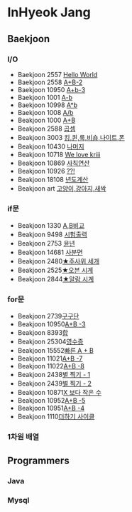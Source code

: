 # InHyeok Jang

## Baekjoon

### I/O

- Baekjoon 2557 [Hello World](https://github.com/In-HyeokJang/Coding_test/blob/master/BaekJoon/io/CodingTest220511.md)
- Baekjoon 2558 [A+B-2](https://github.com/In-HyeokJang/Coding_test/blob/master/BaekJoon/io/CodingTest220511.md)
- Baekjoon 10950 [A+b-3](https://github.com/In-HyeokJang/Coding_test/blob/master/BaekJoon/io/CodingTest220512.md)
- Baekjoon 1001 [A-b](https://github.com/In-HyeokJang/Coding_test/blob/master/BaekJoon/io/CodingTest220512.md)
- Baekjoon 10998 [A\*b](https://github.com/In-HyeokJang/Coding_test/blob/master/BaekJoon/io/CodingTest220512.md)
- Baekjoon 1008 [A/b](https://github.com/In-HyeokJang/Coding_test/blob/master/BaekJoon/io/CodingTest220512.md)
- Beakjoon 1000 [A+B](https://github.com/In-HyeokJang/Coding_test/blob/master/BaekJoon/io/Code_1000.java)
- Beakjoon 2588 [곱셈](https://github.com/In-HyeokJang/Coding_test/blob/master/BaekJoon/io/Code_2588.java)
- Beakjoon 3003 [킹,퀸,룩,비숍,나이트,폰](https://github.com/In-HyeokJang/Coding_test/blob/master/BaekJoon/io/Code_3003.java)
- Beakjoon 10430 [나머지](https://github.com/In-HyeokJang/Coding_test/blob/master/BaekJoon/io/Code_10430.java)
- Beakjoon 10718 [We love kriii](https://github.com/In-HyeokJang/Coding_test/blob/master/BaekJoon/io/Code_10718.java)
- Beakjoon 10869 [사칙연산](https://github.com/In-HyeokJang/Coding_test/blob/master/BaekJoon/io/Code_10869.java)
- Beakjoon 10926 [??!](https://github.com/In-HyeokJang/Coding_test/blob/master/BaekJoon/io/Code_10926.java)
- Beakjoon 18108 [년도계산](https://github.com/In-HyeokJang/Coding_test/blob/master/BaekJoon/io/Code_18108.java)
- Beakjoon art [고양이,강아지,새싹](https://github.com/In-HyeokJang/Coding_test/blob/master/BaekJoon/io/Code_art.java)

### if문

- Beakjoon 1330 [A,B비교](https://github.com/In-HyeokJang/Coding_test/blob/master/BaekJoon/if%EB%AC%B8/Code_1330.java)
- Beakjoon 9498 [시험출력](https://github.com/In-HyeokJang/Coding_test/blob/master/BaekJoon/if%EB%AC%B8/Code_9498.java)
- Beakjoon 2753 [윤년](https://github.com/In-HyeokJang/Coding_test/blob/master/BaekJoon/if%EB%AC%B8/Code_2753.java)
- Beakjoon 14681 [사분면](https://github.com/In-HyeokJang/Coding_test/blob/master/BaekJoon/if%EB%AC%B8/Code_14681.java)
- Beakjoon 2480[★주사위 세개](https://github.com/In-HyeokJang/Coding_test/blob/master/BaekJoon/if%EB%AC%B8/Code_2480.java)
- Beakjoon 2525[★오븐 시계](https://github.com/In-HyeokJang/Coding_test/blob/master/BaekJoon/if%EB%AC%B8/Code_2525.java)
- Beakjoon 2844[★알람 시계](https://github.com/In-HyeokJang/Coding_test/blob/master/BaekJoon/if%EB%AC%B8/Code_2844.java)

### for문

- Beakjoon 2739[구구단](https://github.com/In-HyeokJang/Coding_test/blob/master/BaekJoon/for%EB%AC%B8/2739.java)
- Beakjoon 10950[A+B -3](https://github.com/In-HyeokJang/Coding_test/blob/master/BaekJoon/for%EB%AC%B8/Code_10950.java)
- Beakjoon 8393[합](https://github.com/In-HyeokJang/Coding_test/blob/master/BaekJoon/for%EB%AC%B8/8393.java)
- Beakjoon 25304[영수증](https://github.com/In-HyeokJang/Coding_test/blob/master/BaekJoon/for%EB%AC%B8/25304.java)
- Beakjoon 15552[빠른 A + B](https://github.com/In-HyeokJang/Coding_test/blob/master/BaekJoon/for%EB%AC%B8/Code_15552.java)
- Beakjoon 11021[A+B -7](https://github.com/In-HyeokJang/Coding_test/blob/master/BaekJoon/for%EB%AC%B8/Code_11021.java)
- Beakjoon 11022[A+B -8](https://github.com/In-HyeokJang/Coding_test/blob/master/BaekJoon/for%EB%AC%B8/Code_11022.java)
- Beakjoon 2438[별 찍기 - 1](https://github.com/In-HyeokJang/Coding_test/blob/master/BaekJoon/for%EB%AC%B8/Code_2438.java)
- Beakjoon 2439[별 찍기 - 2](https://github.com/In-HyeokJang/Coding_test/blob/master/BaekJoon/for%EB%AC%B8/Code_2439.java)
- Beakjoon 10871[X 보다 작은 수](https://github.com/In-HyeokJang/Coding_test/blob/master/BaekJoon/for%EB%AC%B8/Code_10871.java)
- Beakjoon 10952[A+B -5](https://github.com/In-HyeokJang/Coding_test/blob/master/BaekJoon/for%EB%AC%B8/Code_10952.java)
- Beakjoon 10951[A+B -4](https://github.com/In-HyeokJang/Coding_test/blob/master/BaekJoon/for%EB%AC%B8/Code_10951.java)
- Beakjoon 1110[더하기 사이클](https://github.com/In-HyeokJang/Coding_test/blob/master/BaekJoon/for%EB%AC%B8/Code_1110.java)

### 1차원 배열

## Programmers

### Java

### Mysql

